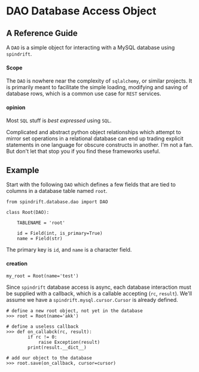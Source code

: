 # DAO Database Access Object
## A Reference Guide

A `DAO` is a simple object for interacting with a MySQL database using `spindrift`.

#### Scope

The `DAO` is nowhere near the complexity of `sqlalchemy`, or similar projects.
It is primarily meant to facilitate the simple loading, modifying and saving of database rows,
which is a common use case for `REST` services.

#### opinion

Most `SQL` stuff is *best expressed* using `SQL`.

Complicated and abstract python object relationships
which attempt to mirror set operations in a relational
database can end up trading explicit statements in one
language for obscure constructs in another. I'm not a
fan. But don't let that stop you if you find these
frameworks useful.

## Example
Start with the following `DAO` which defines a few fields that are tied
to columns in a database table named `root`.

```
from spindrift.database.dao import DAO

class Root(DAO):

    TABLENAME = 'root'

    id = Field(int, is_primary=True)
    name = Field(str)
```
The primary key is `id`, and `name` is a character field.

#### creation
```
my_root = Root(name='test')
```

Since `spindrift` database access is async, each database interaction
must be supplied with a callback, which is a callable accepting (`rc`, `result`).
We'll assume we have a `spindrift.mysql.cursor.Cursor` is already defined.
```
# define a new root object, not yet in the database
>>> root = Root(name='akk')

# define a useless callback
>>> def on_callabck(rc, result):
        if rc != 0:
            raise Exception(result)
        print(result.__dict__)

# add our object to the database
>>> root.save(on_callback, cursor=cursor)

```
